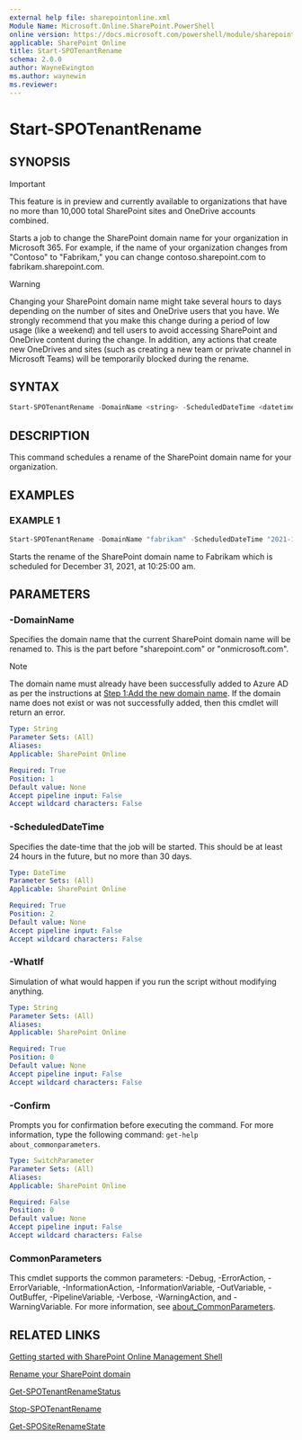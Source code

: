 ```yaml
---
external help file: sharepointonline.xml
Module Name: Microsoft.Online.SharePoint.PowerShell
online version: https://docs.microsoft.com/powershell/module/sharepoint-online/start-spotenantrename
applicable: SharePoint Online
title: Start-SPOTenantRename
schema: 2.0.0
author: WayneEwington
ms.author: waynewin
ms.reviewer:
---
```


# Start-SPOTenantRename

## SYNOPSIS

> [!IMPORTANT]
> This feature is in preview and currently available to organizations that have no more than 10,000 total SharePoint sites and OneDrive accounts combined.

Starts a job to change the SharePoint domain name for your organization in Microsoft 365. For example, if the name of your organization changes from "Contoso" to "Fabrikam," you can change contoso.sharepoint.com to fabrikam.sharepoint.com.

> [!WARNING]
> Changing your SharePoint domain name might take several hours to days depending on the number of sites and OneDrive users that you have. We strongly recommend that you make this change during a period of low usage (like a weekend) and tell users to avoid accessing SharePoint and OneDrive content during the change. In addition, any actions that create new OneDrives and sites (such as creating a new team or private channel in Microsoft Teams) will be temporarily blocked during the rename. 

## SYNTAX

```Powershell
Start-SPOTenantRename -DomainName <string> -ScheduledDateTime <datetime> [-WhatIf] [-Confirm] [<CommonParameters>]
```

## DESCRIPTION

This command schedules a rename of the SharePoint domain name for your organization.

## EXAMPLES

### EXAMPLE 1

```powershell
Start-SPOTenantRename -DomainName "fabrikam" -ScheduledDateTime "2021-12-31T10:25:00"
```

Starts the rename of the SharePoint domain name to Fabrikam which is scheduled for December 31, 2021, at 10:25:00 am.

## PARAMETERS

### -DomainName

Specifies the domain name that the current SharePoint domain name will be renamed to. This is the part before "sharepoint.com" or "onmicrosoft.com".

> [!NOTE]
> The domain name must already have been successfully added to Azure AD as per the instructions at [Step 1:Add the new domain name](https://aka.ms/SPOTenantRename#step-1-add-the-new-domain-name). If the domain name does not exist or was not successfully added, then this cmdlet will return an error.

```yaml
Type: String
Parameter Sets: (All)
Aliases:
Applicable: SharePoint Online

Required: True
Position: 1
Default value: None
Accept pipeline input: False
Accept wildcard characters: False
```

### -ScheduledDateTime

Specifies the date-time that the job will be started. This should be at least 24 hours in the future, but no more than 30 days.

```yaml
Type: DateTime
Parameter Sets: (All)
Applicable: SharePoint Online

Required: True
Position: 2
Default value: None
Accept pipeline input: False
Accept wildcard characters: False
```

### -WhatIf

Simulation of what would happen if you run the script without modifying anything.

```yaml
Type: String
Parameter Sets: (All)
Aliases:
Applicable: SharePoint Online

Required: True
Position: 0
Default value: None
Accept pipeline input: False
Accept wildcard characters: False
```

### -Confirm

Prompts you for confirmation before executing the command. For more information, type the following command: `get-help about_commonparameters`.

```yaml
Type: SwitchParameter
Parameter Sets: (All)
Aliases:
Applicable: SharePoint Online

Required: False
Position: 0
Default value: None
Accept pipeline input: False
Accept wildcard characters: False
```

### CommonParameters

This cmdlet supports the common parameters: -Debug, -ErrorAction, -ErrorVariable, -InformationAction, -InformationVariable, -OutVariable, -OutBuffer, -PipelineVariable, -Verbose, -WarningAction, and -WarningVariable. For more information, see [about_CommonParameters](https://go.microsoft.com/fwlink/?LinkID=113216).

## RELATED LINKS

[Getting started with SharePoint Online Management Shell](https://docs.microsoft.com/powershell/sharepoint/sharepoint-online/connect-sharepoint-online?view=sharepoint-ps)

[Rename your SharePoint domain](https://aka.ms/SPOTenantRename)

[Get-SPOTenantRenameStatus](Get-SPOTenantRenameStatus.md)

[Stop-SPOTenantRename](Stop-SPOTenantRename.md)

[Get-SPOSiteRenameState](Get-SPOSiteRenameState.md)
